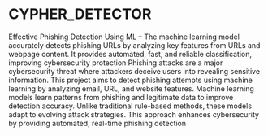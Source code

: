# CYPHER_DETECTOR
Effective Phishing Detection Using ML – The machine learning model  accurately detects phishing URLs by analyzing key features from URLs  and webpage content. It provides automated, fast, and reliable  classification, improving cybersecurity protection
Phishing attacks are a major cybersecurity threat where attackers deceive
 users into revealing sensitive information. This project aims to detect phishing
 attempts using machine learning by analyzing email, URL, and website
 features. Machine learning models learn patterns from phishing and
 legitimate data to improve detection accuracy. Unlike traditional rule-based
 methods, these models adapt to evolving attack strategies. This approach
 enhances cybersecurity by providing automated, real-time phishing
 detection
